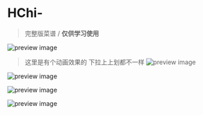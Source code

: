 # HChi-
> 完整版菜谱 /   **仅供学习使用**




![preview image](https://github.com/iWECon/HChi-/raw/master/PreviewImage/1.png)






> 这里是有个动画效果的  下拉上上划都不一样
![preview image](https://github.com/iWECon/HChi-/raw/master/PreviewImage/2.png)






![preview image](https://github.com/iWECon/HChi-/raw/master/PreviewImage/3.png)






![preview image](https://github.com/iWECon/HChi-/raw/master/PreviewImage/4.png)






![preview image](https://github.com/iWECon/HChi-/raw/master/PreviewImage/5.png)